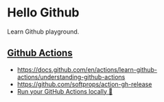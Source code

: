 # Hello Github

Learn Github playground.

## [Github Actions](https://github.com/actions/)

- https://docs.github.com/en/actions/learn-github-actions/understanding-github-actions
- https://github.com/softprops/action-gh-release
- [Run your GitHub Actions locally 🚀](https://github.com/nektos/act)
